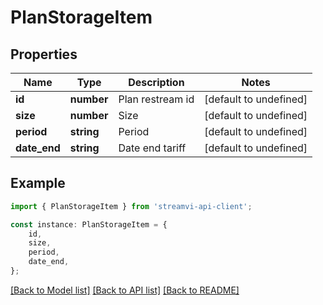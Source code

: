 # PlanStorageItem


## Properties

Name | Type | Description | Notes
------------ | ------------- | ------------- | -------------
**id** | **number** | Plan restream id | [default to undefined]
**size** | **number** | Size | [default to undefined]
**period** | **string** | Period | [default to undefined]
**date_end** | **string** | Date end tariff | [default to undefined]

## Example

```typescript
import { PlanStorageItem } from 'streamvi-api-client';

const instance: PlanStorageItem = {
    id,
    size,
    period,
    date_end,
};
```

[[Back to Model list]](../README.md#documentation-for-models) [[Back to API list]](../README.md#documentation-for-api-endpoints) [[Back to README]](../README.md)

